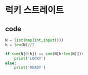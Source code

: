 # 럭키 스트레이트



## code

```python
N = list(map(int,input()))
h = len(N)//2

if sum(N[0:h]) == sum(N[h:len(N)]):
    print('LUCKY')
else:
    print('READY')
```

